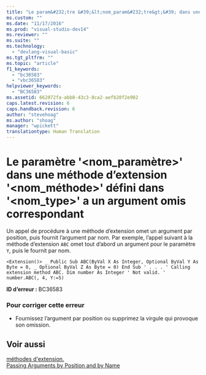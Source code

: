 ```yaml
---
title: "Le param&#232;tre &#39;&lt;nom_param&#232;tre&gt;&#39; dans une m&#233;thode d’extension &#39;&lt;nom_m&#233;thode&gt;&#39; d&#233;fini dans &#39;&lt;nom_type&gt;&#39; a un argument omis correspondant | Microsoft Docs"
ms.custom: ""
ms.date: "11/17/2016"
ms.prod: "visual-studio-dev14"
ms.reviewer: ""
ms.suite: ""
ms.technology: 
  - "devlang-visual-basic"
ms.tgt_pltfrm: ""
ms.topic: "article"
f1_keywords: 
  - "bc36583"
  - "vbc36583"
helpviewer_keywords: 
  - "BC36583"
ms.assetid: 662072fa-abb8-43c3-8ca2-aefb20f2e902
caps.latest.revision: 6
caps.handback.revision: 6
author: "stevehoag"
ms.author: "shoag"
manager: "wpickett"
translationtype: Human Translation
---
```

# Le param&#232;tre &#39;&lt;nom_param&#232;tre&gt;&#39; dans une m&#233;thode d’extension &#39;&lt;nom_m&#233;thode&gt;&#39; d&#233;fini dans &#39;&lt;nom_type&gt;&#39; a un argument omis correspondant
Un appel de procédure à une méthode d’extension omet un argument par position, puis fournit l’argument par nom. Par exemple, l’appel suivant à la méthode d’extension `ABC` omet tout d’abord un argument pour le paramètre `Y`, puis le fournit par nom.  
  
```  
<Extension()> _ Public Sub ABC(ByVal X As Integer, Optional ByVal Y As Byte = 0, _ Optional ByVal Z As Byte = 0) End Sub ' . . . ' Calling extension method ABC. Dim number As Integer ' Not valid. ' number.ABC(, 4, Y:=5)  
```  
  
 **ID d’erreur :** BC36583  
  
### Pour corriger cette erreur  
  
-   Fournissez l’argument par position ou supprimez la virgule qui provoque son omission.  
  
## Voir aussi  
 [méthodes d'extension.](../../visual-basic/programming-guide/language-features/procedures/extension-methods.md)   
 [Passing Arguments by Position and by Name](../../visual-basic/programming-guide/language-features/procedures/passing-arguments-by-position-and-by-name.md)